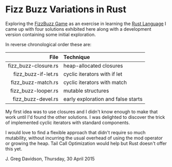 # Fizz Buzz Variations in Rust

Exploring the
[FizzBuzz Game](https://en.wikipedia.org/wiki/Fizz_buzz) as
an exercise in learning the
[Rust Language](http://www.rust-lang.org/) I came up with
four solutions exhibited here along with a development
version containing some initial exploration.

In reverse chronological order these are:

| File | Technique
|-----:|:---------
| fizz_buzz-closure.rs | heap-allocated closures
| fizz_buzz-if-let.rs | cyclic iterators with if let
| fizz_buzz-match.rs | cyclic iterators with match
| fizz_buzz-looper.rs | mutable structures
| fizz_buzz-devel.rs | early exploration and false starts

My first idea was to use closures and I didn't know enough
to make that work until I'd found the other solutions.  I
was delighted to discover the trick of implemented cyclic
iterators with standard components.

I would love to find a flexible approach that didn't require
so much mutability, without incurring the usual overhead of
using the mod operator or growing the heap.  Tail Call
Optimization would help but Rust doesn't offer this yet.

J. Greg Davidson, Thursday, 30 April 2015
